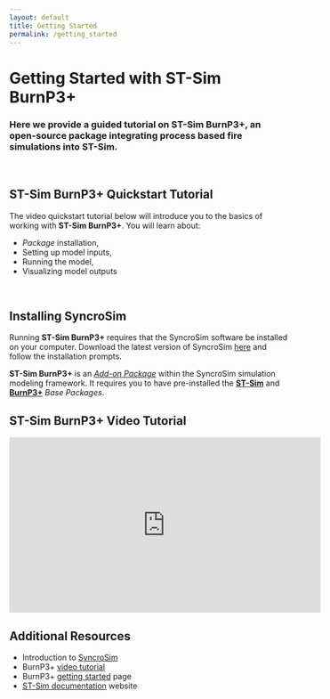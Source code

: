 ```yaml
---
layout: default
title: Getting Started
permalink: /getting_started
---
```


# Getting Started with **ST-Sim BurnP3+**

### Here we provide a guided tutorial on **ST-Sim BurnP3+**, an open-source package integrating process based fire simulations into ST-Sim.

<br>

## **ST-Sim BurnP3+** Quickstart Tutorial

The video quickstart tutorial below will introduce you to the basics of working with **ST-Sim BurnP3+**. You will learn about:
* *Package* installation, 
* Setting up model inputs,
* Running the model,
* Visualizing model outputs

<br>

## Installing SyncroSim

Running **ST-Sim BurnP3+** requires that the SyncroSim software be installed on your computer. Download the latest version of SyncroSim <a href="https://syncrosim.com/download/" target="_blank">here</a> and follow the installation prompts.

**ST-Sim BurnP3+** is an <a href="https://docs.syncrosim.com/how_to_guides/package_overview.html" target="_blank">*Add-on Package*</a> within the SyncroSim simulation modeling framework. It requires you to have pre-installed the <a href="https://docs.stsim.net/" target="_blank">**ST-Sim**</a> and <a href="https://burnp3.github.io/BurnP3Plus/" target="_blank">**BurnP3+**</a> *Base Packages*. 

## **ST-Sim BurnP3+** Video Tutorial

<iframe width="560" height="315" src="https://www.youtube.com/embed/4dt_z3UFWYA" title="YouTube video player" frameborder="0" allow="accelerometer; autoplay; clipboard-write; encrypted-media; gyroscope; picture-in-picture" allowfullscreen></iframe>

## Additional Resources

* Introduction to <a href="https://docs.syncrosim.com/getting_started/overview.html" target="_blank">SyncroSim</a> <br>
* BurnP3+ <a href="https://burnp3.github.io/BurnP3Plus/tutorials" target="_blank">video tutorial</a> <br>
* BurnP3+ <a href="https://burnp3.github.io/BurnP3Plus/getting_started.html" target="_blank">getting started</a> page <br>
* <a href="https://docs.stsim.net/" target="_blank">ST-Sim documentation</a> website
